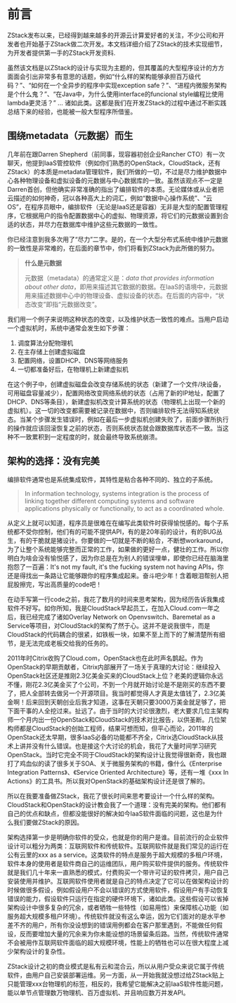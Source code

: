 # 前言

ZStack发布以来，已经得到越来越多的开源云计算爱好者的关注，不少公司和开发者也开始基于ZStack做二次开发。本文档详细介绍了ZStack的技术实现细节，为开发者提供第一手的ZStack开发资料. 

虽然该文档是以ZStack的设计与实现为主题的，但其覆盖的大型程序设计的方方面面会引出非常多有意思的话题，例如“什么样的架构能够承担百万级代码？”、“如何在一个全异步的程序中实现exception safe？”、“进程内微服务架构是个什么鬼？”、“在Java中，为什么使用interface的funcional style编程比使用lambda更灵活？” ... 诸如此类。这都是我们在开发ZStack的过程中通过不断实践总结下来的经验，也能被一般大型程序所借鉴。

## 围绕metadata（元数据）而生

几年前在跟Darren Shepherd（前同事，现容器初创企业Rancher CTO）有一次聊天，他提到IaaS管控软件（例如你们熟悉的OpenStack，CloudStack，还有ZStack）的本质是metadata管理软件，我们所做的一切，不过是尽力维护数据中心各种物理设备和虚拟设备的元数据与中心数据库的一致。虽然该观点不一定是Darren首创，但他确实非常准确的指出了编排软件的本质。无论媒体或从业者把云描述的如何神奇，冠以各种高大上的词汇，例如“数据中心操作系统”、“云OS”，在程序员眼中，编排软件（无论是IaaS还是容器）无非是大型的配置管理程序，它根据用户的指令配置数据中心的虚拟、物理资源，将它们的元数据设置到合适的状态，并尽力在数据库中维护这些元数据的一致性。

你已经注意到我多次用了“尽力”二字。是的，在一个大型分布式系统中维护元数据的一致性是非常难的，在后面的章节中，你们将看到ZStack为此所做的努力。

>**什么是元数据**
>
>元数据（metadata）的通常定义是：*data that provides information about other data*，即用来描述其它数据的数据。在IaaS的语境中，元数据用来描述数据中心中的物理设备、虚拟设备的状态。在后面的内容中，“状态改变”即指“元数据改变”。

我们用一个例子来说明这种状态的改变，以及维护状态一致性的难点。当用户启动一个虚拟机时，系统中通常会发生如下步骤：

1. 调度算法分配物理机 
2. 在主存储上创建虚拟磁盘
3. 配置网络，设置DHCP、DNS等网络服务
4. 一切都准备好后，在物理机上新建虚拟机

在这个例子中，创建虚拟磁盘会改变存储系统的状态（新建了一个文件/块设备，可用磁盘容量减少），配置网络改变网络系统的状态（占用了新的IP地址，配置了DHCP、DNS等条目），新建虚拟机改变计算系统的状态（物理机上出现一个新的虚拟机）。这一切的改变都需要被记录在数据中，否则编排软件无法得知系统状态。当某个步骤发生错误时，例如在最后一步虚拟机创建失败了，前面步骤所执行的操作就应该回滚恢复之前的状态，否则系统状态就会跟数据库状态不一致。当这种不一致累积到一定程度的时，就会最终导致系统崩溃。

## 架构的选择：没有完美

编排软件通常也是系统集成软件，其特性是粘合各种不同的、独立的子系统。

>In information technology, systems integration is the process of linking together different computing systems and software applications physically or functionally, to act as a coordinated whole.

从定义上就可以知道，程序员是很难在在编写此类软件时获得愉悦感的。每个子系统都不受你控制，他们有的可能不提供API，有的是20年前的设计，有的BUG丛生，有的干脆就是猪设计。你要做的一切就是不断的粘合，不断想workaround，为了让整个系统能够完整而正常的工作，如果做的更好一点，健壮的工作。所以你明白为啥会没有愉悦感了，因为你总是在为别人的错误埋单，即使你已经在脑海里抱怨了一百遍：It's not my fault, it's the fucking system not having APIs，你还是得找出一条路让它能够跟你的程序集成起来。奋斗吧少年！含着眼泪帮别人把屁股擦完，写出高质量的code吧！

在动手写第一行code之前，我花了数月的时间来思考架构，因为经历告诉我集成软件不好写。如你所知，我是CloudStack早起员工，在加入Cloud.com一年之后，我已经完成了诸如Overlay Network on Openvswitch、Baremetal as a Service等项目，对CloudStack的架构了然于心。这并不是说我很牛，而是CloudStack的代码耦合的很紧，如铁板一块，如果不至上而下的了解清楚所有细节，是无法完成老板交给我的任务的。

2011年时Citrix收购了Cloud.com，OpenStack也在此时声名鹊起。作为OpenStack的早期贡献者，Citrix内部展开了一场关于真理的大讨论：继续投入OpenStack社区还是推刚2.3亿美金买来的CloudStack上位？老美的逻辑你永远不懂，刚花2.3亿美金买了个公司，不到一个月就开始讨论是不是刚买的东西不要了，把人全部转去做另一个开源项目。我当时都觉得人才真是太值钱了，2.3亿美金啊！后来回到天朝创业后我才知道，这事在天朝只要3000万美金就足够了，把下面干事的人全挖过来。扯远了。由于当时的大讨论很激烈，老大要求几位主架构师一个月内出一份OpenStack和CloudStack的技术对比报告，以供圣断。几位架构师都是CloudStack的创始工程师，结果可想而知，但平心而论，2011年的OpenStack还太早期，很多IaaS必备的功能都不齐全，Citrix选CloudStack从技术上讲并没有什么错误。也是接这个大讨论的机会，我花了大量时间学习研究OpenStack。当时它完全不同于CloudStack的架构设计让我觉得很新奇，我也跟打了鸡血似的读了很多关于SOA、关于微服务架构的书籍，像什么《Enterprise Integration Patterns》、《Service Oriented Architecture》等，还有一堆《xxx In Actions》的工具书。所以我对OpenStack的基础架构设计还是很了解的。

所以在我要准备做ZStack，我花了很长时间来思考要设计一个什么样的架构。CloudStack和OpenStack的设计教会我了一个道理：没有完美的架构。他们都有自己的优点和缺点，但都没能很好的解决如今IaaS软件面临的问题，这也是为什么我们要做ZStack的原因。

架构选择第一步是明确你软件的受众，也就是你的用户是谁。目前流行的企业软件设计可以粗分为两类：互联网软件和传统软件。互联网软件就是我们常见的运行在公有云里的xxx as a service。这类软件的特点是服务于超大规模的多租户环境，软件本身的使用者是软件商自己的运维团队，用户购买软件提供的服务。传统软件就是我们几十年来一直熟悉的模式，付费购买一个带许可证的软件拷贝，用户自己安装使用并维护。互联网软件使用者就是自己的特点决定了它可以在做架构设计的时候做很多假设，例如假设用户不会以错误的方式使用软件，假设用户有手动恢复错误的能力，假设软件只运行在指定的硬件环境下，诸如此类。这些假设可以省掉架构设计中很多复杂的冗余，或者牺牲一些特性（如易用性）来保障核心功能（如服务超大规模多租户环境）。传统软件就没有这么幸运，因为它们面对的是水平参差不齐的用户，所有你没设想到的错误用例都会在客户那里遇到，不能做任何假设，反而要增加大量的冗余来为你未能设想的场景留条后路。当然，传统软件通常不会被用作互联网软件面临的超大规模环境，性能上的牺牲也可以在很大程度上减少架构设计的复杂性。

ZStack设计之初的商业模式是私有云和混合云，所以从用户受众来说它属于传统软件，由用户自己安装部署运维。另一方面，从一开始我就没想过给ZStack贴上只能管理xxx台物理机的标签，相反的，我希望它能解决之前IaaS软件性能问题，能以单节点管理数万物理机、百万虚拟机、并且响应数万并发API。







